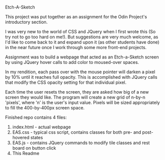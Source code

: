 Etch-A-Sketch

This project was put together as an assignment for the Odin Project's introductory section.

I was very new to the world of CSS and JQuery when I first wrote this (So try not to go too hard on me!). But suggestions are very much welcome, as I'd like to come back to it and expand upon it (as other students have done) in the near future once I work through some more front-end projects.

Assignment was to build a webpage that acted as an Etch-a-Sketch screen by using JQuery hover calls to add color to moused-over spaces.


In my rendition, each pass over with the mouse pointer will darken a pixel by 10% until it reaches full opacity. This is accomplished with JQuery calls that modify the CSS opacity setting for that individual pixel.

Each time the user resets the screen, they are asked how big of a new screen they would like. The program will create a new grid of n-by-n 'pixels', where 'n' is the user's input value. Pixels will be sized appropriately to fill the 400-by-400px screen space.


Finished repo contains 4 files:

1. index.html - actual webpage
2. EAS.css - typical css script, contains classes for both pre- and post-hovered states
3. EAS.js - contains JQuery commands to modify tile classes and rest board on button click
4. This Readme